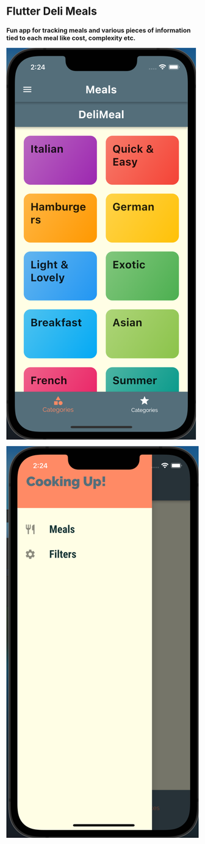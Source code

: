 # Flutter Deli Meals

### Fun app for tracking meals and various pieces of information tied to each meal like cost, complexity etc.

![Categories Screen](./screenshots/categories.png) 

![Drawer](./screenshots/drawer.png) 